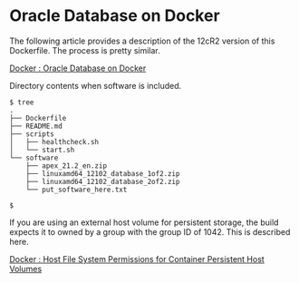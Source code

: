 # Oracle Database on Docker

The following article provides a description of the 12cR2 version of this Dockerfile. The process is pretty similar.

[Docker : Oracle Database on Docker](https://oracle-base.com/articles/linux/docker-oracle-database-on-docker)

Directory contents when software is included.

```
$ tree
.
├── Dockerfile
├── README.md
├── scripts
│   ├── healthcheck.sh
│   └── start.sh
└── software
    ├── apex_21.2_en.zip
    ├── linuxamd64_12102_database_1of2.zip
    ├── linuxamd64_12102_database_2of2.zip
    └── put_software_here.txt

$
```

If you are using an external host volume for persistent storage, the build expects it to owned by a group with the group ID of 1042. This is described here.

[Docker : Host File System Permissions for Container Persistent Host Volumes](https://oracle-base.com/articles/linux/docker-host-file-system-permissions-for-container-persistent-host-volumes)

